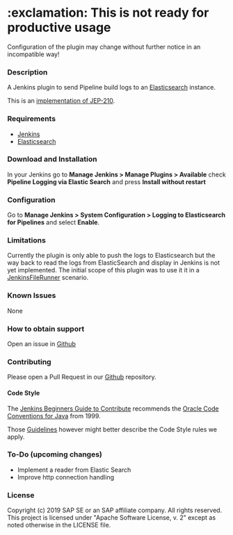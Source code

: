 <h1> :exclamation: This is not ready for productive usage</h1>

Configuration of the plugin may change without further notice in an incompatible way!

### Description

A Jenkins plugin to send Pipeline build logs to an [Elasticsearch](https://www.elastic.co/products/elasticsearch) instance.

This is an [implementation of JEP-210](https://github.com/jenkinsci/jep/blob/master/jep/210/README.adoc).


### Requirements

 - [Jenkins](https://jenkins.io/)
 - [Elasticsearch](https://www.elastic.co/products/elasticsearch)

### Download and Installation

In your Jenkins go to **Manage Jenkins > Manage Plugins > Available** check **Pipeline Logging via Elastic Search** and press **Install without restart**

### Configuration

Go to **Manage Jenkins > System Configuration > Logging to Elasticsearch for Pipelines** and select **Enable**.

### Limitations

Currently the plugin is only able to push the logs to Elasticsearch but the way back to read the logs from ElasticSearch and display in Jenkins is not yet implemented.
The initial scope of this plugin was to use it it in a [JenkinsFileRunner](https://github.com/jenkinsci/jenkinsfile-runner) scenario.


### Known Issues

None

### How to obtain support

Open an issue in [Github](https://github.com/sap/pipeline-elasticsearch-logs-plugin/issues)

### Contributing

Please open a Pull Request in our [Github](https://github.com/sap/elasticsearch-logs-plugin) repository.

#### Code Style

The [Jenkins Beginners Guide to Contribute](https://wiki.jenkins.io/display/JENKINS/Beginners+Guide+to+Contributing#BeginnersGuidetoContributing-CodeStyle) recommends the [Oracle Code Conventions for Java](http://www.oracle.com/technetwork/java/codeconvtoc-136057.html) from 1999.

Those [Guidelines](https://wiki.jenkins.io/display/JENKINS/Code+Style+Guidelines) however might better describe the Code Style rules we apply.

### To-Do (upcoming changes)

- Implement a reader from Elastic Search
- Improve http connection handling

### License

Copyright (c) 2019 SAP SE or an SAP affiliate company. All rights reserved.   
This project is licensed under "Apache Software License, v. 2" except as noted otherwise in the LICENSE file.
